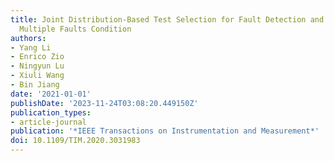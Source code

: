```yaml
---
title: Joint Distribution-Based Test Selection for Fault Detection and Isolation Under
  Multiple Faults Condition
authors:
- Yang Li
- Enrico Zio
- Ningyun Lu
- Xiuli Wang
- Bin Jiang
date: '2021-01-01'
publishDate: '2023-11-24T03:08:20.449150Z'
publication_types:
- article-journal
publication: '*IEEE Transactions on Instrumentation and Measurement*'
doi: 10.1109/TIM.2020.3031983
---
```


